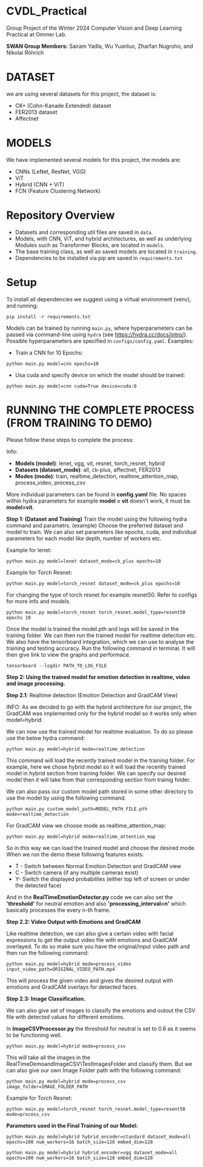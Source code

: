 # CVDL_Practical

Group Project of the Winter 2024 Computer Vision and Deep Learning Practical at Ommer Lab. 

**SWAN Group Members:**
Sairam Yadla, Wu Yuanluo, Zharfan Nugroho, and Nikolai Röhrich


# DATASET
we are using several datasets for this project, the dataset is:
- CK+ (Cohn-Kanade Extended) dataset   
- FER2013 dataset
- Affectnet
    

# MODELS
We have implemented several models for this project, the models are:
- CNNs (LeNet, ResNet, VGG)
- ViT
- Hybrid (CNN + ViT)
- FCN (Feature Clustering Network)

# Repository Overview 

- Datasets and corresponding util files are saved in `data`.
- Models, with CNN, ViT, and hybrid architectures, as well as underlying Modules such as Transformer Blocks, are located in `models`.
- The base training class, as well as saved models are located in `training`. 
- Dependencies to be installed via pip are saved in `requirements.txt`

# Setup

To install all dependencies we suggest using a virtual environment (venv), and running:

```
pip install -r requirements.txt
```

Models can be trained by running `main.py`, where hyperparameters can be passed via command-line using `hydra` (see https://hydra.cc/docs/intro/). Possible hyperparameters are specified in `configs/config.yaml`. Examples:

- Train a CNN for 10 Epochs:
```
python main.py model=cnn epochs=10
```
- Usa cuda and specify device on which the model should be trained:
```
python main.py model=cnn cuda=True device=cuda:0
```

# RUNNING THE COMPLETE PROCESS (FROM TRAINING TO DEMO)

Please follow these steps to complete the process:

Info:
- **Models (model)**: lenet, vgg, vit, resnet, torch_resnet, hybrid
- **Datasets (dataset_mode)**: all, ck-plus, affectnet, FER2013
- **Modes (mode)**: train, realtime_detection, realtime_attention_map, process_video, process_csv


More individual parameters can be found in **config.yaml** file.
No spaces within hydra parameters for example **model = vit** doesn't work, it must be **model=vit**.

**Step 1: (Dataset and Training)**
Train the model using the following hydra command and parametrs. (example)
Choose the preferred dataset and model to train. We can also set parameters like epochs, cuda, and individual parameters for each model like depth, number of workers etc.

Example for lenet:
```
python main.py model=lenet dataset_mode=ck_plus epochs=10
```

Example for Torch Resnet:

```
python main.py model=torch_resnet dataset_mode=ck_plus epochs=10
```

For changing the type of torch resnet for example resnet50. Refer to configs for more info and models.
```
python main.py model=torch_resnet torch_resnet.model_type=resent50 epochs 10
```

Once the model is trained the model.pth and logs will be saved in the training folder. We can then run the trained model for realtime detection etc.
We also have the tensorboard integration, which we can use to analyse the training and testing accuracy. Run the following command in terminal. It will then give link to view the graphs and performace.

```
tensorboard --logdir PATH_TO_LOG_FILE
```


**Step 2: Using the trained model for emotion detection in realtime, video and image processing.**

**Step 2.1**: Realtime detection (Emotion Detection and GradCAM View)

INFO: As we decided to go with the hybrid architecture for our project, the GradCAM was implemented only for the hybrid model so it works only when model=hybrid.

We can now use the trained model for realtime evaluation. To do so please use the below hydra command:

```
python main.py model=hybrid mode=realtime_detection
```
This command will load the recently trained model in the training folder. For example, here we chose hybrid model so it will load the recently trained model in hybrid section from training folder. We can specify our desired model then it will take from that corresponding section from trainig folder.

We can also pass our custom model path stored in some other directory to use the model by using the following command. 

```
python main.py custom_model_path=MODEL_PATH_FILE.pth mode=realtime_detection
```


For GradCAM view we choose mode as realtime_attention_map:

```
python main.py model=hybrid mode=realtime_attention_map

```
So in this way we can load the trained model and choose the desired mode. When we run the demo these following features exists:

- T - Switch between Normal Emotion Detection and GradCAM view
- C - Switch camera (if any multiple cameras exist)
- Y- Switch the displayed probabilites (either top left of screen or under the detected face)

And in the **RealTimeEmotionDetector.py** code we can also set the **'threshold'** for neutral emotion and also **'processing_interval=n'** which basically processes the every n-th frame.

**Step 2.2: Video Output with Emotions and GradCAM**

Like realtime detection, we can also give a certain video with facial expressions to get the output video file with emotions and GradCAM overlayed.
To do so make sure you have the original/input video path and then run the following command:

```
python main.py model=hybrid mode=process_video input_video_path=ORIGINAL_VIDEO_PATH.mp4 
```

This will process the given video and gives the desired output with emotions and GradCAM overlays for detected faces.


**Step 2.3: Image Classification.**

We can also give set of images to classify the emotions and outout the CSV file with detected values for different emotions.

In **ImageCSVProcessor.py** the threshold for neutral is set to 0.6 as it seems to be functioning well.

```
python main.py model=hybrid mode=process_csv
```
This will take all the images in the RealTimeDemoandImageCSV\TestImagesFolder and classify them. But we can also give our own Image Folder path with the following command:

```
python main.py model=hybrid mode=process_csv image_folder=IMAGE_FOLDER_PATH
```

Example for Torch Resnet:

```
python main.py model=torch_resnet torch_resnet.model_type=resent50 mode=process_csv
```


**Parameters used in the Final Training of our Model:**
```
python main.py model=hybrid hybrid_encoder=standard dataset_mode=all epochs=100 num_workers=16 batch_size=128 embed_dim=128
```

```
python main.py model=hybrid hybrid_encoder=vgg dataset_mode=all epochs=100 num_workers=16 batch_size=128 embed_dim=128
```



